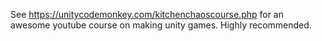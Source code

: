 See https://unitycodemonkey.com/kitchenchaoscourse.php for an awesome youtube course on making unity games. 
Highly recommended.
 
